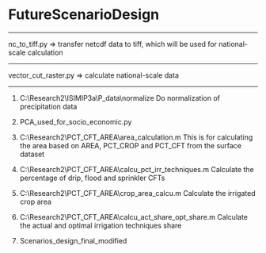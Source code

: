# FutureScenarioDesign
____________________________________________________________
nc_to_tiff.py => transfer netcdf data to tiff, which will be used for national-scale calculation
____________________________________________________________
vector_cut_raster.py => calculate national-scale data
____________________________________________________________







1. C:\Research2\ISIMIP3a\P_data\normalize
Do normalization of precipitation data

2. PCA_used_for_socio_economic.py







1. C:\Research2\PCT_CFT_AREA\area_calculation.m
This is for calculating the area based on AREA, PCT_CROP and PCT_CFT from the surface dataset
2. C:\Research2\PCT_CFT_AREA\calcu_pct_irr_techniques.m
Calculate the percentage of drip, flood and sprinkler CFTs
3. C:\Research2\PCT_CFT_AREA\crop_area_calcu.m
Calculate the irrigated crop area
4. C:\Research2\PCT_CFT_AREA\calcu_act_share_opt_share.m
Calculate the actual and optimal irrigation techniques share
5. Scenarios_design_final_modified
